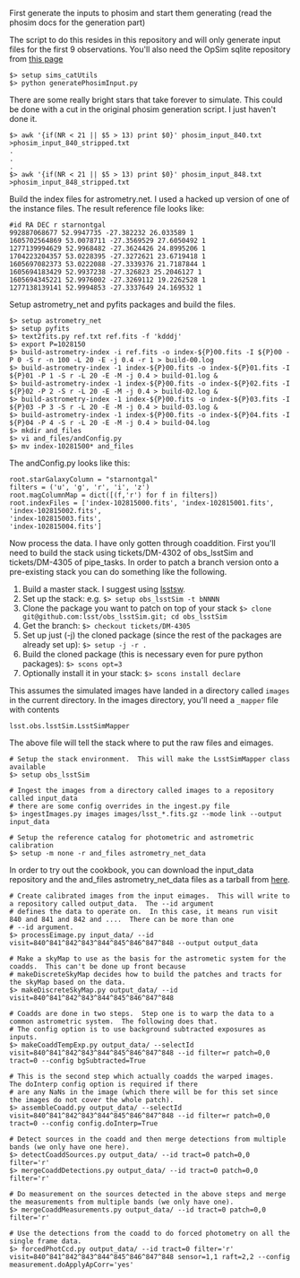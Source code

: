 First generate the inputs to phosim and start them generating (read the phosim docs for the generation part)

The script to do this resides in this repository and will only generate input files for the first 9 observations.
You'll also need the OpSim sqlite repository from [this page](https://confluence.lsstcorp.org/display/SIM/OpSim+Datasets+for+Cadence+Workshop+LSST2015)
```
$> setup sims_catUtils
$> python generatePhosimInput.py
```
There are some really bright stars that take forever to simulate.  This could be done with a cut
in the original phosim generation script.  I just haven't done it.
```
$> awk '{if(NR < 21 || $5 > 13) print $0}' phosim_input_840.txt >phosim_input_840_stripped.txt
.
.
.
$> awk '{if(NR < 21 || $5 > 13) print $0}' phosim_input_848.txt >phosim_input_848_stripped.txt
```
Build the index files for astrometry.net.  I used a hacked up version of one of the instance files.  The
result reference file looks like:
```
#id RA DEC r starnontgal
992887068677 52.9947735 -27.382232 26.033589 1
1605702564869 53.0078711 -27.3569529 27.6050492 1
1277139994629 52.9968482 -27.3624426 24.8995206 1
1704223204357 53.0228395 -27.3272621 23.6719418 1
1605697082373 53.0222088 -27.3339376 21.7187844 1
1605694183429 52.9937238 -27.326823 25.2046127 1
1605694345221 52.9976002 -27.3269112 19.2262528 1
1277138139141 52.9994853 -27.3337649 24.169532 1
```
Setup astrometry_net and pyfits packages and build the files.
```
$> setup astrometry_net
$> setup pyfits
$> text2fits.py ref.txt ref.fits -f 'kdddj'
$> export P=1028150
$> build-astrometry-index -i ref.fits -o index-${P}00.fits -I ${P}00 -P 0 -S r -n 100 -L 20 -E -j 0.4 -r 1 > build-00.log
$> build-astrometry-index -1 index-${P}00.fits -o index-${P}01.fits -I ${P}01 -P 1 -S r -L 20 -E -M -j 0.4 > build-01.log &
$> build-astrometry-index -1 index-${P}00.fits -o index-${P}02.fits -I ${P}02 -P 2 -S r -L 20 -E -M -j 0.4 > build-02.log &
$> build-astrometry-index -1 index-${P}00.fits -o index-${P}03.fits -I ${P}03 -P 3 -S r -L 20 -E -M -j 0.4 > build-03.log &
$> build-astrometry-index -1 index-${P}00.fits -o index-${P}04.fits -I ${P}04 -P 4 -S r -L 20 -E -M -j 0.4 > build-04.log
$> mkdir and_files
$> vi and_files/andConfig.py
$> mv index-10281500* and_files
```
The andConfig.py looks like this:
```
root.starGalaxyColumn = "starnontgal"
filters = ('u', 'g', 'r', 'i', 'z')
root.magColumnMap = dict([(f,'r') for f in filters])
root.indexFiles = ['index-102815000.fits', 'index-102815001.fits', 'index-102815002.fits',
'index-102815003.fits',
'index-102815004.fits']
```
Now process the data.  I have only gotten through coaddition.  First you'll need to build the stack using tickets/DM-4302
of obs_lsstSim and tickets/DM-4305 of pipe_tasks.  In order to patch a branch version onto a pre-existing stack you can do something like the following.

1. Build a master stack.  I suggest using [lsstsw](https://confluence.lsstcorp.org/display/LDMDG/The+LSST+Software+Build+Tool).
2. Set up the stack: e.g. `$> setup obs_lsstSim -t bNNNN`
3. Clone the package you want to patch on top of your stack `$> clone git@github.com:lsst/obs_lsstSim.git; cd obs_lsstSim`
4. Get the branch: `$> checkout tickets/DM-4305`
5. Set up just (-j) the cloned package (since the rest of the packages are already set up): `$> setup -j -r .`
6. Build the cloned package (this is necessary even for pure python packages): `$> scons opt=3`
7. Optionally install it in your stack: `$> scons install declare`

This assumes the simulated images have landed in a directory called ```images```
in the current directory.  In the images directory, you'll need a ```_mapper``` file with contents
```
lsst.obs.lsstSim.LsstSimMapper
```
The above file will tell the stack where to put the raw files and eimages.
```
# Setup the stack environment.  This will make the LsstSimMapper class available
$> setup obs_lsstSim

# Ingest the images from a directory called images to a repository called input_data
# there are some config overrides in the ingest.py file
$> ingestImages.py images images/lsst_*.fits.gz --mode link --output input_data

# Setup the reference catalog for photometric and astrometric calibration
$> setup -m none -r and_files astrometry_net_data
```
In order to try out the cookbook, you can download the input_data repository and the and_files astrometry_net_data files as a tarball from [here](https://lsst-web.ncsa.illinois.edu/~krughoff/data/twinkles_first_9.tar.gz).
```
# Create calibrated images from the input eimages.  This will write to a repository called output_data.  The --id argument
# defines the data to operate on.  In this case, it means run visit 840 and 841 and 842 and ....  There can be more than one
# --id argument.
$> processEimage.py input_data/ --id visit=840^841^842^843^844^845^846^847^848 --output output_data

# Make a skyMap to use as the basis for the astrometic system for the coadds.  This can't be done up front because
# makeDiscreteSkyMap decides how to build the patches and tracts for the skyMap based on the data.
$> makeDiscreteSkyMap.py output_data/ --id visit=840^841^842^843^844^845^846^847^848

# Coadds are done in two steps.  Step one is to warp the data to a common astrometric system.  The following does that.
# The config option is to use background subtracted exposures as inputs.
$> makeCoaddTempExp.py output_data/ --selectId visit=840^841^842^843^844^845^846^847^848 --id filter=r patch=0,0 tract=0 --config bgSubtracted=True

# This is the second step which actually coadds the warped images.  The doInterp config option is required if there
# are any NaNs in the image (which there will be for this set since the images do not cover the whole patch).
$> assembleCoadd.py output_data/ --selectId visit=840^841^842^843^844^845^846^847^848 --id filter=r patch=0,0 tract=0 --config config.doInterp=True

# Detect sources in the coadd and then merge detections from multiple bands (we only have one here).
$> detectCoaddSources.py output_data/ --id tract=0 patch=0,0 filter='r'
$> mergeCoaddDetections.py output_data/ --id tract=0 patch=0,0 filter='r'

# Do measurement on the sources detected in the above steps and merge the measurements from multiple bands (we only have one).
$> mergeCoaddMeasurements.py output_data/ --id tract=0 patch=0,0 filter='r'

# Use the detections from the coadd to do forced photometry on all the single frame data.
$> forcedPhotCcd.py output_data/ --id tract=0 filter='r' visit=840^841^842^843^844^845^846^847^848 sensor=1,1 raft=2,2 --config measurement.doApplyApCorr='yes'
```
